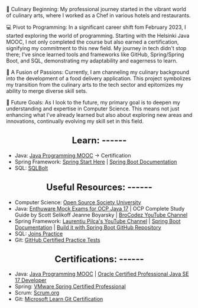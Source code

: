 🍳 Culinary Beginning:
My professional journey started in the vibrant world of culinary arts, where I worked as a Chef in various hotels and restaurants. 

💻 Pivot to Programming:
In a significant career shift fom February 2023, I started exploring the world of programming. Starting with the Helsinki Java MOOC, I not only completed the course but also earned a certification, signifying my commitment to this new field. My journey in tech didn't stop there; I've since learned tools and frameworks like GitHub, Spring/Spring Boot, and SQL, demonstrating my adaptability and eagerness to learn.

🔗 A Fusion of Passions:
Currently, I am channeling my culinary background into the development of a food delivery application. This project symbolizes my transition from the culinary arts to the tech sector and epitomizes my ability to merge diverse skill sets.

🌟 Future Goals:
As I look to the future, my primary goal is to deepen my understanding and expertise in Computer Science. This means not just enhancing what I've already learned but also about exploring new areas and innovations, continually evolving my skill set in this field.





## <div style="font-size:24px; text-align:center;">Learn: ------</div>

- Java: [Java Programming MOOC](https://java-programming.mooc.fi/) -> Certification
- Spring Framework: [Spring Start Here](https://www.manning.com/books/spring-start-here) | [Spring Boot Documentation](https://docs.spring.io/spring-boot/docs/current/reference/htmlsingle/#documentation)
- SQL: [SQLBolt](https://sqlbolt.com/)

## <div style="font-size:24px; text-align:center;">Useful Resources: ------</div>

- Computer Science: [Open Source Society University](https://github.com/ossu/computer-science#open-source-society-university)
- Java: [Enthuware Mock Exams for OCP Java 17](https://enthuware.com/java-certification-mock-exams/oracle-certified-professional/ocp-java-17-exam-1z0-829) | OCP Complete Study Guide by Scott Selikoff Jeanne Boyarsky | [BroCodez YouTube Channel](https://www.youtube.com/@BroCodez)
- Spring Framework: [Laurentiu Pilca's YouTube Channel](https://www.youtube.com/c/laurentiuspilca) | [Spring Boot Documentation](https://spring.io/projects/spring-boot) | [Build it with Spring Boot GitHub Repository](https://github.com/the-code-journal/build-it-with-spring-boot/tree/main/01-mvc-jpa-thymeleaf)
- SQL: [Joins Practice](https://joins.spathon.com/)
- Git: [GitHub Certified Practice Tests](https://ghcertified.com/practice_tests/)

## <div style="font-size:24px; text-align:center;">Certifications: ------</div>

- Java: [Java Programming MOOC](https://java-programming.mooc.fi/) | [Oracle Certified Professional Java SE 17 Developer](https://education.oracle.com/oracle-certified-professional-java-se-17-developer/trackp_OCPJSE17)
- Spring: [VMware Spring Certified Professional](https://www.vmware.com/learning/certification/spring-certified-pro.html)
- Scrum: [Scrum.org](https://www.scrum.org/)
- Git: [Microsoft Learn Git Certification](https://learn.microsoft.com/en-us/collections/o1njfe825p602p)
